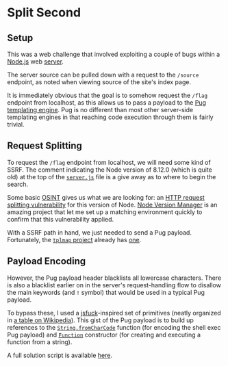 # Split Second

## Setup

This was a web challenge that involved exploiting a couple of bugs within a [Node.js](https://nodejs.org/en/) web [server](./server.js).

The server source can be pulled down with a request to the `/source` endpoint, as noted when viewing source of the site's index page.

It is immediately obvious that the goal is to somehow request the `/flag` endpoint from localhost, as this allows us to pass a payload to the [Pug templating engine](https://pugjs.org). Pug is no different than most other server-side templating engines in that reaching code execution through them is fairly trivial.

## Request Splitting

To request the `/flag` endpoint from localhost, we will need some kind of SSRF. The comment indicating the Node version of 8.12.0 (which is quite old) at the top of the [`server.js`](./server.js) file is a give away as to where to begin the search.

Some basic [OSINT](https://hackerone.com/reports/409943) gives us what we are looking for: an [HTTP request splitting vulnerability](https://twitter.com/YShahinzadeh/status/1039396394195451904) for this version of Node. [Node Version Manager](https://github.com/nvm-sh/nvm) is an amazing project that let me set up a matching environment quickly to confirm that this vulnerability applied.

With a SSRF path in hand, we just needed to send a Pug payload. Fortunately, the [`tplmap` project](https://github.com/epinna/tplmap) already has [one](https://github.com/epinna/tplmap/blob/749807616ab1b173827913b325c5974e8f77f3d8/plugins/engines/pug.py#L57).

## Payload Encoding

However, the Pug payload header blacklists all lowercase characters. There is also a blacklist earlier on in the server's request-handling flow to disallow the main keywords (and `!` symbol) that would be used in a typical Pug payload.

To bypass these, I used a [jsfuck](http://www.jsfuck.com/)-inspired set of primitives (neatly organized in [a table on Wikipedia](https://en.wikipedia.org/wiki/JSFuck#Example:_Creating_the_letter_%22a%22)). This gist of the Pug payload is to build up references to the [`String.fromCharCode`](https://developer.mozilla.org/en-US/docs/Web/JavaScript/Reference/Global_Objects/String/fromCharCode) function (for encoding the shell exec Pug payload) and [`Function`](https://developer.mozilla.org/en-US/docs/Web/JavaScript/Reference/Global_Objects/Function) constructor (for creating and executing a function from a string).

A full solution script is available [here](./solve.py).
